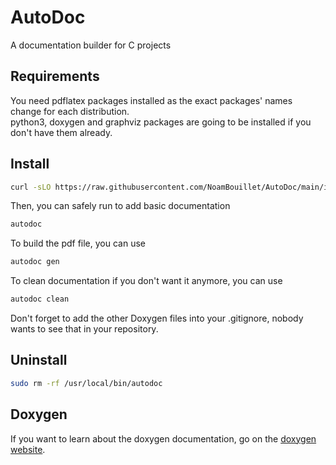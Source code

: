 # AutoDoc
A documentation builder for C projects

## Requirements
You need pdflatex packages installed as the exact packages' names change for each distribution.  
python3, doxygen and graphviz packages are going to be installed if you don't have them already.

## Install
```sh
curl -sLO https://raw.githubusercontent.com/NoamBouillet/AutoDoc/main/install.sh && bash install.sh
```
Then, you can safely run to add basic documentation
```sh
autodoc
```
To build the pdf file, you can use
```sh
autodoc gen
```
To clean documentation if you don't want it anymore, you can use
```sh
autodoc clean
```
Don't forget to add the other Doxygen files into your .gitignore, nobody wants to see that in your repository.

## Uninstall

```sh
sudo rm -rf /usr/local/bin/autodoc
```

## Doxygen
If you want to learn about the doxygen documentation, go on the [doxygen website](https://www.doxygen.nl/manual/docblocks.html).

